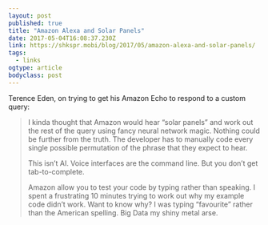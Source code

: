 ```yaml
---
layout: post 
published: true 
title: "Amazon Alexa and Solar Panels" 
date: 2017-05-04T16:08:37.230Z 
link: https://shkspr.mobi/blog/2017/05/amazon-alexa-and-solar-panels/ 
tags:
  - links
ogtype: article 
bodyclass: post 
---
```


Terence Eden, on trying to get his Amazon Echo to respond to a custom query:

> I kinda thought that Amazon would hear “solar panels” and work out the rest of the query using fancy neural network magic. Nothing could be further from the truth. The developer has to manually code every single possible permutation of the phrase that they expect to hear.
> 
> This isn’t AI. Voice interfaces are the command line. But you don’t get tab-to-complete.
> 
> Amazon allow you to test your code by typing rather than speaking. I spent a frustrating 10 minutes trying to work out why my example code didn’t work. Want to know why? I was typing “favourite” rather than the American spelling. Big Data my shiny metal arse.
